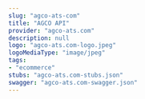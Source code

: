 ```yaml
---
slug: "agco-ats-com"
title: "AGCO API"
provider: "agco-ats.com"
description: null
logo: "agco-ats.com-logo.jpeg"
logoMediaType: "image/jpeg"
tags:
- "ecommerce"
stubs: "agco-ats.com-stubs.json"
swagger: "agco-ats.com-swagger.json"
---
```

